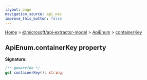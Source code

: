 ```yaml
---
layout: page
navigation_source: api_nav
improve_this_button: false
---
```



[Home](./index.md) &gt; [@microsoft/api-extractor-model](./api-extractor-model.md) &gt; [ApiEnum](./api-extractor-model.apienum.md) &gt; [containerKey](./api-extractor-model.apienum.containerkey.md)

## ApiEnum.containerKey property


<b>Signature:</b>

```typescript
/** @override */
get containerKey(): string;
```
